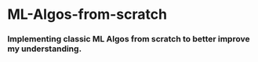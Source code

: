 # ML-Algos-from-scratch
### Implementing classic ML Algos from scratch to better improve my understanding.
